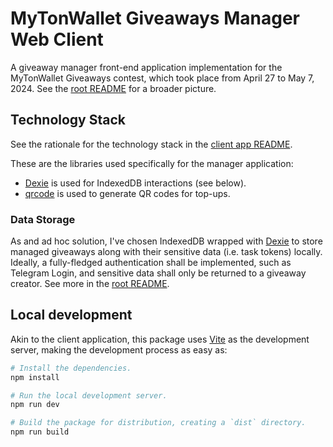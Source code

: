 # MyTonWallet Giveaways Manager Web Client

A giveaway manager front-end application implementation for the MyTonWallet Giveaways contest, which took place from April 27 to May 7, 2024.
See the [root README](../../README.md) for a broader picture.

## Technology Stack

See the rationale for the technology stack in the [client app README](../client/README.md).

These are the libraries used specifically for the manager application:

- [Dexie](https://dexie.org/) is used for IndexedDB interactions (see below).
- [qrcode](https://npmjs.com/package/qrcode) is used to generate QR codes for top-ups.

### Data Storage

As and ad hoc solution, I've chosen IndexedDB wrapped with [Dexie](https://dexie.org/) to store managed giveaways along with their sensitive data (i.e. task tokens) locally.
Ideally, a fully-fledged authentication shall be implemented, such as Telegram Login, and sensitive data shall only be returned to a giveaway creator.
See more in the [root README](../../README.md#future-work).

## Local development

Akin to the client application, this package uses [Vite](https://vitejs.dev/) as the development server, making the development process as easy as:

```sh
# Install the dependencies.
npm install

# Run the local development server.
npm run dev

# Build the package for distribution, creating a `dist` directory.
npm run build
```

